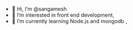 - 👋 Hi, I’m @sangamesh
- 👀 I’m interested in front end development,
- 🌱 I’m currently learning Node.js and mongodb ,
<!---
sgh9/sgh9 is a ✨ special ✨ repository because its `README.md` (this file) appears on your GitHub profile.
You can click the Preview link to take a look at your changes.
--->
